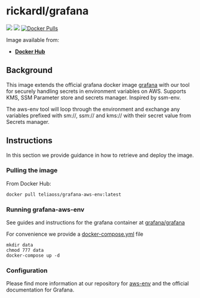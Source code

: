 # rickardl/grafana

[![](https://images.microbadger.com/badges/image/rickardl/grafana.svg)](https://microbadger.com/images/rickardl/grafana "Get your own image badge on microbadger.com")
[![](https://images.microbadger.com/badges/version/rickardl/grafana.svg)](https://microbadger.com/images/rickardl/grafana "Get your own version badge on microbadger.com")
[![Docker Pulls](https://img.shields.io/docker/pulls/rickardl/grafana.svg)](https://hub.docker.com/r/rickardl/grafana/)

Image available from:

* [**Docker Hub**](https://hub.docker.com/r/ricakrdl/grafana.svg)

## Background

This image extends the official grafana docker image [grafana](https://github.com/grafana/grafana-docker) with our tool for securely handling secrets in environment variables on AWS. Supports KMS, SSM Parameter store and secrets manager. Inspired by ssm-env.

The aws-env tool will loop through the environment and exchange any variables prefixed with sm://, ssm:// and kms:// with their secret value from Secrets manager.

## Instructions

In this section we provide guidance in how to retrieve and deploy the image.

### Pulling the image

From Docker Hub:

```shell
docker pull teliaoss/grafana-aws-env:latest
```

### Running grafana-aws-env

See guides and instructions for the grafana container at [grafana/grafana](https://github.com/grafana/grafana)

For convenience we provide a [docker-compose.yml](docker/docker-compose.yml) file

```shell
mkdir data
chmod 777 data
docker-compose up -d
```

### Configuration

Please find more information at our repository for [aws-env](https://github.com/telia-oss/aws-env/) and the official documentation for Grafana.